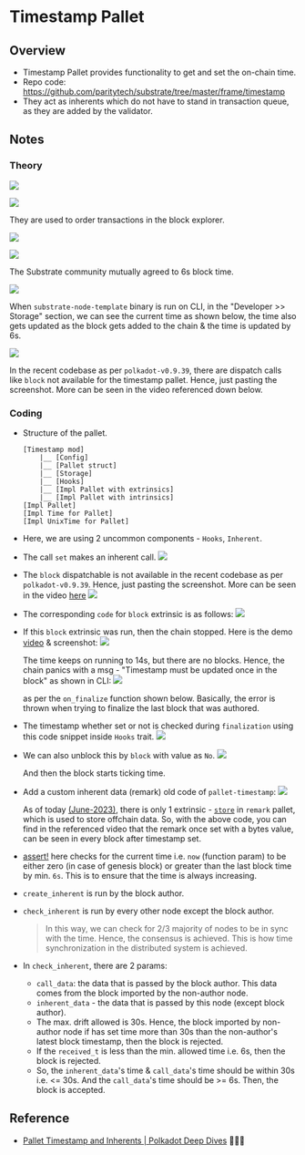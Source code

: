 # Timestamp Pallet

## Overview

- Timestamp Pallet provides functionality to get and set the on-chain time.
- Repo code: https://github.com/paritytech/substrate/tree/master/frame/timestamp
- They act as inherents which do not have to stand in transaction queue, as they are added by the validator.

## Notes

### Theory

![](../../img/pallet-timestamp-1.png)

![](../../img/pallet-timestamp-2.png)

They are used to order transactions in the block explorer.

![](../../img/pallet-timestamp-3.png)

![](../../img/pallet-timestamp-4.png)

The Substrate community mutually agreed to 6s block time.

![](../../img/pallet-timestamp-5.png)

When `substrate-node-template` binary is run on CLI, in the "Developer >> Storage" section, we can see the current time as shown below, the time also gets updated as the block gets added to the chain & the time is updated by 6s.

![](../../img/pallet-timestamp-6.png)

In the recent codebase as per `polkadot-v0.9.39`, there are dispatch calls like `block` not available for the timestamp pallet. Hence, just pasting the screenshot. More can be seen in the video referenced down below.

### Coding

- Structure of the pallet.

  ```
  [Timestamp mod]
      |__ [Config]
      |__ [Pallet struct]
      |__ [Storage]
      |__ [Hooks]
      |__ [Impl Pallet with extrinsics]
      |__ [Impl Pallet with intrinsics]
  [Impl Pallet]
  [Impl Time for Pallet]
  [Impl UnixTime for Pallet]
  ```

- Here, we are using 2 uncommon components - `Hooks`, `Inherent`.
- The call `set` makes an inherent call.
  ![](../../img/pallet-timestamp-8.png)
- The `block` dispatchable is not available in the recent codebase as per `polkadot-v0.9.39`. Hence, just pasting the screenshot. More can be seen in the video [here](https://youtu.be/HjtxPcuR8a0?list=PLOyWqupZ-WGsfnlpkk0KWX3uS4yg6ZztG&t=656)
  ![](../../img/pallet-timestamp-9.png)
- The corresponding `code` for `block` extrinsic is as follows:
  ![](../../img/pallet-timestamp-10.png)
- If this `block` extrinsic was run, then the chain stopped. Here is the demo [video](https://youtu.be/HjtxPcuR8a0?list=PLOyWqupZ-WGsfnlpkk0KWX3uS4yg6ZztG&t=679) & screenshot:
  ![](../../img/pallet-timestamp-11.png)

  The time keeps on running to 14s, but there are no blocks. Hence, the chain panics with a msg - "Timestamp must be updated once in the block" as shown in CLI:
  ![](../../img/pallet-timestamp-12.png)

  as per the `on_finalize` function shown below. Basically, the error is thrown when trying to finalize the last block that was authored.

- The timestamp whether set or not is checked during `finalization` using this code snippet inside `Hooks` trait.
  ![](../../img/pallet-timestamp-7.png)
- We can also unblock this by `block` with value as `No`.
  ![](../../img/pallet-timestamp-13.png)

  And then the block starts ticking time.

- Add a custom inherent data (remark)
  old code of `pallet-timestamp`:
  ![](../../img/pallet-timestamp-14.png)

  As of today [(June-2023)](https://github.com/paritytech/substrate/releases/tag/monthly-2023-06), there is only 1 extrinsic - [`store`](https://github.com/paritytech/substrate/blob/85415fb3a452dba12ff564e6b093048eed4c5aad/frame/remark/src/lib.rs#L67-L78) in `remark` pallet, which is used to store offchain data. So, with the above code, you can find in the referenced video that the remark once set with a bytes value, can be seen in every block after timestamp set.

- [assert!](https://github.com/paritytech/substrate/blob/85415fb3a452dba12ff564e6b093048eed4c5aad/frame/timestamp/src/lib.rs#L206-L210) here checks for the current time i.e. `now` (function param) to be either zero (in case of genesis block) or greater than the last block time by min. `6s`. This is to ensure that the time is always increasing.
- `create_inherent` is run by the block author.
- `check_inherent` is run by every other node except the block author.
  > In this way, we can check for 2/3 majority of nodes to be in sync with the time. Hence, the consensus is achieved. This is how time synchronization in the distributed system is achieved.
- In `check_inherent`, there are 2 params:
  - `call_data`: the data that is passed by the block author. This data comes from the block imported by the non-author node.
  - `inherent_data` - the data that is passed by this node (except block author).
  - The max. drift allowed is 30s. Hence, the block imported by non-author node if has set time more than 30s than the non-author's latest block timestamp, then the block is rejected.
  - If the `received_t` is less than the min. allowed time i.e. 6s, then the block is rejected.
  - So, the `inherent_data`'s time & `call_data`'s time should be within 30s i.e. <= 30s. And the `call_data`'s time should be >= 6s. Then, the block is accepted.

## Reference

- [Pallet Timestamp and Inherents | Polkadot Deep Dives](https://www.youtube.com/watch?v=HjtxPcuR8a0) 🧑🏻‍💻
